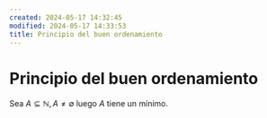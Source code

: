 ```yaml
---
created: 2024-05-17 14:32:45
modified: 2024-05-17 14:33:53
title: Principio del buen ordenamiento
---
```


# Principio del buen ordenamiento

Sea $A \subseteq \mathbb{N}, A \neq \emptyset$ luego $A$ tiene un mínimo.
